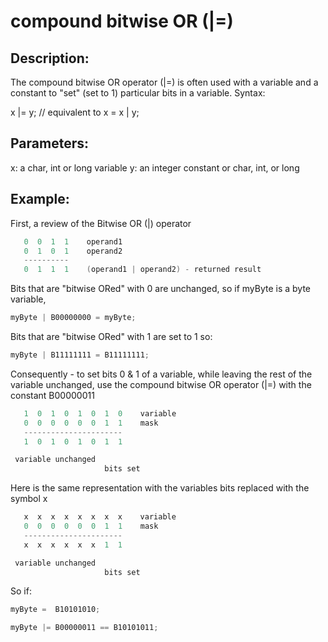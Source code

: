 # compound bitwise OR (|=)

## Description:

The compound bitwise OR operator (|=) is often used with a variable and a constant to "set" (set to 1) particular bits in a variable.
Syntax:

x |= y;   // equivalent to x = x | y; 

## Parameters:

x: a char, int or long variable
y: an integer constant or char, int, or long

## Example:

First, a review of the Bitwise OR (|) operator
```C++
   0  0  1  1    operand1
   0  1  0  1    operand2
   ----------
   0  1  1  1    (operand1 | operand2) - returned result
```
Bits that are "bitwise ORed" with 0 are unchanged, so if myByte is a byte variable,
```C++
myByte | B00000000 = myByte;
```
Bits that are "bitwise ORed" with 1 are set to 1 so:
```C++
myByte | B11111111 = B11111111;
```
Consequently - to set bits 0 & 1 of a variable, while leaving the rest of the variable unchanged, use the compound bitwise OR operator (|=) with the constant B00000011
```C++
   1  0  1  0  1  0  1  0    variable
   0  0  0  0  0  0  1  1    mask
   ----------------------
   1  0  1  0  1  0  1  1

 variable unchanged
                     bits set
```

Here is the same representation with the variables bits replaced with the symbol x
```C++
   x  x  x  x  x  x  x  x    variable
   0  0  0  0  0  0  1  1    mask
   ----------------------
   x  x  x  x  x  x  1  1

 variable unchanged
                     bits set
```
So if:
```C++
myByte =  B10101010;

myByte |= B00000011 == B10101011;
```
